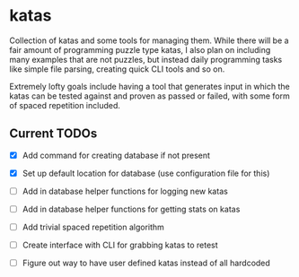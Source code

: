 # katas
Collection of katas and some tools for managing them. While there will be a fair amount of programming puzzle type katas, I also plan on including many examples that are not puzzles, but instead daily programming tasks like simple file parsing, creating quick CLI tools and so on. 

Extremely lofty goals include having a tool that generates input in which the katas can be tested against and proven as passed or failed, with some form of spaced repetition included. 

## Current TODOs
- [x] Add command for creating database if not present
- [x] Set up default location for database (use configuration file for this)
- [ ] Add in database helper functions for logging new katas
- [ ] Add in database helper functions for getting stats on katas
- [ ] Add trivial spaced repetition algorithm
- [ ] Create interface with CLI for grabbing katas to retest
- [ ] Figure out way to have user defined katas instead of all hardcoded

